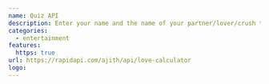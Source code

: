 ```yaml
---
name: Quiz API
description: Enter your name and the name of your partner/lover/crush to find Love compatibility & chances of successful love relationship.
categories:
  - entertainment
features:
  https: true
url: https://rapidapi.com/ajith/api/love-calculator
logo:
---
```


